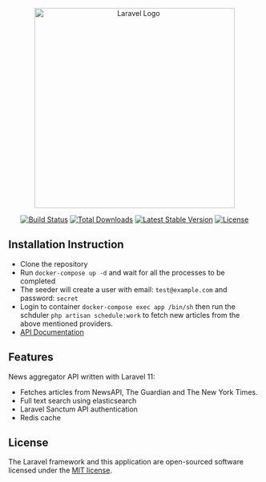 <p align="center"><a href="https://laravel.com" target="_blank"><img src="https://raw.githubusercontent.com/laravel/art/master/logo-lockup/5%20SVG/2%20CMYK/1%20Full%20Color/laravel-logolockup-cmyk-red.svg" width="400" alt="Laravel Logo"></a></p>

<p align="center">
<a href="https://github.com/laravel/framework/actions"><img src="https://github.com/laravel/framework/workflows/tests/badge.svg" alt="Build Status"></a>
<a href="https://packagist.org/packages/laravel/framework"><img src="https://img.shields.io/packagist/dt/laravel/framework" alt="Total Downloads"></a>
<a href="https://packagist.org/packages/laravel/framework"><img src="https://img.shields.io/packagist/v/laravel/framework" alt="Latest Stable Version"></a>
<a href="https://packagist.org/packages/laravel/framework"><img src="https://img.shields.io/packagist/l/laravel/framework" alt="License"></a>
</p>

## Installation Instruction

  - Clone the repository
  - Run `docker-compose up -d` and wait for all the processes to be completed
  - The seeder will create a user with email: `test@example.com` and password: `secret`
  - Login to container `docker-compose exec app /bin/sh` then run the schduler `php artisan schedule:work` to fetch new articles from the above mentioned providers. 
  - [API Documentation](https://documenter.getpostman.com/view/396935/2sAYXEFdvb)


## Features

News aggregator API written with Laravel 11:

- Fetches articles from NewsAPI, The Guardian and The New York Times.
- Full text search using elasticsearch
- Laravel Sanctum API authentication
- Redis cache

## License

The Laravel framework and this application are open-sourced software licensed under the [MIT license](https://opensource.org/licenses/MIT).
